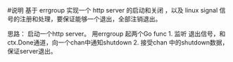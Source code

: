 #说明
基于 errgroup 实现一个 http server 的启动和关闭 ，以及 linux signal 信号的注册和处理，要保证能够一个退出，全部注销退出。



思路：
    启动一个http server。
    用errgroup 起两个Go func 
    1. 监听 退出信号，和ctx.Done通道，向一个chan中通知shutdown
    2. 接受chan 中的shutdown数据，保证server退出。
    
    